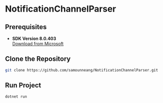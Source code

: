# NotificationChannelParser

## Prerequisites
- **SDK Version 8.0.403**  
  [Download from Microsoft](https://dotnet.microsoft.com/en-us/download)

## Clone the Repository
  ```bash
  git clone https://github.com/samounneang/NotificationChannelParser.git
  ```

## Run Project
  ```bash
  dotnet run
  ```
